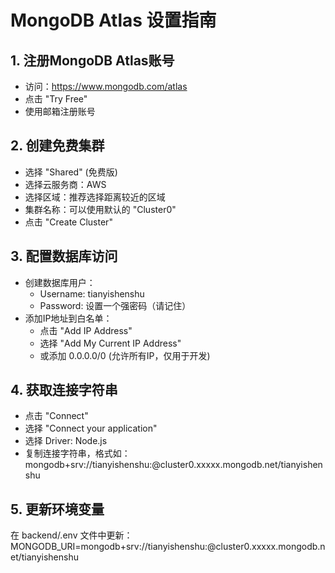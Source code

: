 # MongoDB Atlas 设置指南

## 1. 注册MongoDB Atlas账号
- 访问：https://www.mongodb.com/atlas
- 点击 "Try Free"
- 使用邮箱注册账号

## 2. 创建免费集群
- 选择 "Shared" (免费版)
- 选择云服务商：AWS
- 选择区域：推荐选择距离较近的区域
- 集群名称：可以使用默认的 "Cluster0"
- 点击 "Create Cluster"

## 3. 配置数据库访问
- 创建数据库用户：
  - Username: tianyishenshu
  - Password: 设置一个强密码（请记住）
- 添加IP地址到白名单：
  - 点击 "Add IP Address"
  - 选择 "Add My Current IP Address"
  - 或添加 0.0.0.0/0 (允许所有IP，仅用于开发)

## 4. 获取连接字符串
- 点击 "Connect"
- 选择 "Connect your application"
- 选择 Driver: Node.js
- 复制连接字符串，格式如：
  mongodb+srv://tianyishenshu:<password>@cluster0.xxxxx.mongodb.net/tianyishenshu

## 5. 更新环境变量
在 backend/.env 文件中更新：
MONGODB_URI=mongodb+srv://tianyishenshu:<password>@cluster0.xxxxx.mongodb.net/tianyishenshu 